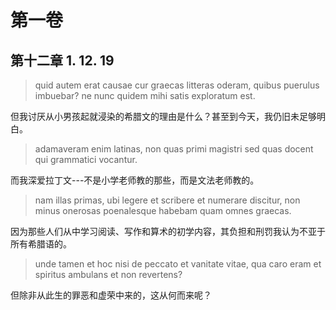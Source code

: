 # 第一卷
## 第十二章 1. 12. 19

> quid autem erat causae cur graecas litteras oderam, quibus puerulus imbuebar? ne nunc quidem mihi satis exploratum est.

但我讨厌从小男孩起就浸染的希腊文的理由是什么？甚至到今天，我仍旧未足够明白。

> adamaveram enim latinas, non quas primi magistri sed quas docent qui grammatici vocantur.

而我深爱拉丁文---不是小学老师教的那些，而是文法老师教的。

> nam illas primas, ubi legere et scribere et numerare discitur, non minus onerosas poenalesque habebam quam omnes graecas.

因为那些人们从中学习阅读、写作和算术的初学内容，其负担和刑罚我认为不亚于所有希腊语的。

> unde tamen et hoc nisi de peccato et vanitate vitae, qua caro eram et spiritus ambulans et non revertens?

但除非从此生的罪恶和虚荣中来的，这从何而来呢？